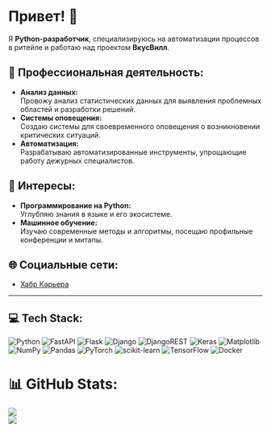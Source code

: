 # Привет! 👋  

Я **Python-разработчик**, специализируюсь на автоматизации процессов в ритейле и работаю над проектом **ВкусВилл**.  

## 🔧 Профессиональная деятельность:  
- **Анализ данных:**  
  Провожу анализ статистических данных для выявления проблемных областей и разработки решений.  
- **Системы оповещения:**  
  Создаю системы для своевременного оповещения о возникновении критических ситуаций.  
- **Автоматизация:**  
  Разрабатываю автоматизированные инструменты, упрощающие работу дежурных специалистов.  

## 🎯 Интересы:  
- **Программирование на Python:**  
  Углубляю знания в языке и его экосистеме.  
- **Машинное обучение:**  
  Изучаю современные методы и алгоритмы, посещаю профильные конференции и митапы.  

## 🌐 Социальные сети:  
- [Хабр Карьера](https://career.habr.com/valeriysh1)  

---

## 💻 Tech Stack:  
![Python](https://img.shields.io/badge/python-3670A0?style=for-the-badge&logo=python&logoColor=ffdd54) 
![FastAPI](https://img.shields.io/badge/FastAPI-005571?style=for-the-badge&logo=fastapi) 
![Flask](https://img.shields.io/badge/flask-%23000.svg?style=for-the-badge&logo=flask&logoColor=white) 
![Django](https://img.shields.io/badge/django-%23092E20.svg?style=for-the-badge&logo=django&logoColor=white) 
![DjangoREST](https://img.shields.io/badge/DJANGO-REST-ff1709?style=for-the-badge&logo=django&logoColor=white&color=ff1709&labelColor=gray) 
![Keras](https://img.shields.io/badge/Keras-%23D00000.svg?style=for-the-badge&logo=Keras&logoColor=white) 
![Matplotlib](https://img.shields.io/badge/Matplotlib-%23ffffff.svg?style=for-the-badge&logo=Matplotlib&logoColor=black) 
![NumPy](https://img.shields.io/badge/numpy-%23013243.svg?style=for-the-badge&logo=numpy&logoColor=white) 
![Pandas](https://img.shields.io/badge/pandas-%23150458.svg?style=for-the-badge&logo=pandas&logoColor=white) 
![PyTorch](https://img.shields.io/badge/PyTorch-%23EE4C2C.svg?style=for-the-badge&logo=PyTorch&logoColor=white) 
![scikit-learn](https://img.shields.io/badge/scikit--learn-%23F7931E.svg?style=for-the-badge&logo=scikit-learn&logoColor=white) 
![TensorFlow](https://img.shields.io/badge/TensorFlow-%23FF6F00.svg?style=for-the-badge&logo=TensorFlow&logoColor=white) 
![Docker](https://img.shields.io/badge/docker-%230db7ed.svg?style=for-the-badge&logo=docker&logoColor=white)  

# 📊 GitHub Stats:
![](https://github-readme-stats.vercel.app/api?username=sha-bash&theme=default&hide_border=false&include_all_commits=true&count_private=true)<br/>
![](https://github-readme-stats.vercel.app/api/top-langs/?username=sha-bash&theme=default&hide_border=false&include_all_commits=true&count_private=true&layout=compact)

